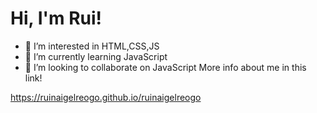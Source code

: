 # Hi, I'm Rui!
- 👀 I’m interested in HTML,CSS,JS
- 🌱 I’m currently learning JavaScript
- 💞️ I’m looking to collaborate on JavaScript
More info about me in this link!

https://ruinaigelreogo.github.io/ruinaigelreogo
